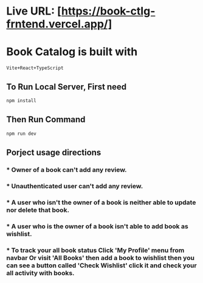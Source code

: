 # Live URL: [https://book-ctlg-frntend.vercel.app/]

# Book Catalog is built with

```plaintext
Vite+React+TypeScript
```

## To Run Local Server, First need

```bash
npm install
```

## Then Run Command

```bash
npm run dev
```

## Porject usage directions

### \* Owner of a book can't add any review.

### \* Unauthenticated user can't add any review.

### \* A user who isn't the owner of a book is neither able to update nor delete that book.

### \* A user who is the owner of a book isn't able to add book as wishlist.

### \* To track your all book status Click 'My Profile' menu from navbar Or visit 'All Books' then add a book to wishlist then you can see a button called 'Check Wishlist' click it and check your all activity with books.
